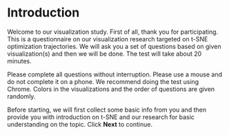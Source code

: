 # Introduction

Welcome to our visualization study. First of all, thank you for participating. 
This is a questionnaire on our visualization research targeted on t-SNE optimization trajectories.
We will ask you a set of questions based on given visualization(s) and then we will be done. The test will take about 20 minutes.

Please complete all questions without interruption. 
Please use a mouse and do not complete it on a phone.
We recommend doing the test using Chrome.
Colors in the visualizations and the order of questions are given randomly.

Before starting, we will first collect some basic info from you and then provide you with introduction on t-SNE 
and our research for basic understanding on the topic. Click **Next** to continue.